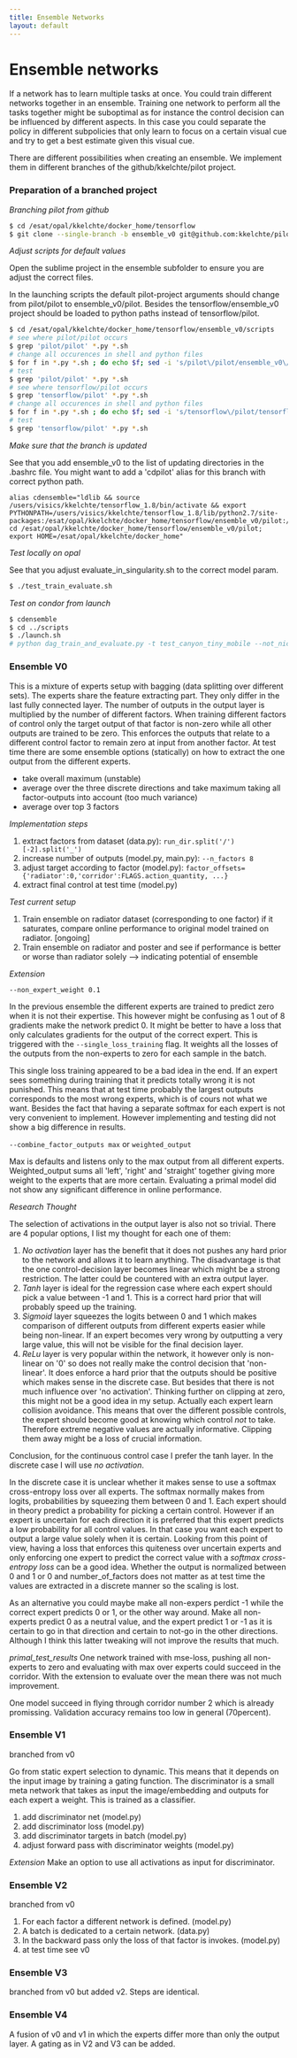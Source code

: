 ```yaml
---
title: Ensemble Networks
layout: default
---
```


# Ensemble networks

If a network has to learn multiple tasks at once. You could train different networks together in an ensemble.
Training one network to perform all the tasks together might be suboptimal as for instance the control decision can be influenced by different aspects.
In this case you could separate the policy in different subpolicies that only learn to focus on a certain visual cue and try to get a best estimate given this visual cue.

There are different possibilities when creating an ensemble. 
We implement them in different branches of the github/kkelchte/pilot project.

### Preparation of a branched project

_Branching pilot from github_

```bash
$ cd /esat/opal/kkelchte/docker_home/tensorflow
$ git clone --single-branch -b ensemble_v0 git@github.com:kkelchte/pilot.git ensemble_v0
```

_Adjust scripts for default values_

Open the sublime project in the ensemble subfolder to ensure you are adjust the correct files.

In the launching scripts the default pilot-project arguments should change from pilot/pilot to ensemble_v0/pilot.
Besides the tensorflow/ensemble_v0 project should be loaded to python paths instead of tensorflow/pilot.

```bash
$ cd /esat/opal/kkelchte/docker_home/tensorflow/ensemble_v0/scripts
# see where pilot/pilot occurs
$ grep 'pilot/pilot' *.py *.sh
# change all occurences in shell and python files
$ for f in *.py *.sh ; do echo $f; sed -i 's/pilot\/pilot/ensemble_v0\/pilot/' $f; done
# test
$ grep 'pilot/pilot' *.py *.sh
# see where tensorflow/pilot occurs
$ grep 'tensorflow/pilot' *.py *.sh
# change all occurences in shell and python files
$ for f in *.py *.sh ; do echo $f; sed -i 's/tensorflow\/pilot/tensorflow\/ensemble_v0/' $f; done
# test
$ grep 'tensorflow/pilot' *.py *.sh

```

_Make sure that the branch is updated_

See that you add ensemble_v0 to the list of updating directories in the .bashrc file.
You might want to add a 'cdpilot' alias for this branch with correct python path.

```
alias cdensemble="ldlib && source /users/visics/kkelchte/tensorflow_1.8/bin/activate && export PYTHONPATH=/users/visics/kkelchte/tensorflow_1.8/lib/python2.7/site-packages:/esat/opal/kkelchte/docker_home/tensorflow/ensemble_v0/pilot:/esat/opal/kkelchte/docker_home/tensorflow/tf_cnnvis; cd /esat/opal/kkelchte/docker_home/tensorflow/ensemble_v0/pilot; export HOME=/esat/opal/kkelchte/docker_home"
```

_Test locally on opal_

See that you adjust evaluate_in_singularity.sh to the correct model param.

```bash
$ ./test_train_evaluate.sh
```

_Test on condor from launch_

```bash
$ cdensemble
$ cd ../scripts
$ ./launch.sh
# python dag_train_and_evaluate.py -t test_canyon_tiny_mobile --not_nice --wall_time_train $((30*60)) --wall_time_eva $((60*60)) --number_of_models 1 --network mobile --normalize_over_actions --learning_rate 0.1 --dataset canyon_drone_tiny --max_episodes 30 --discrete --scratch --visualize_deep_dream_of_output --visualize_saliency_of_output --histogram_of_weights --histogram_of_activations --paramfile eva_params.yaml --number_of_runs 1 -w canyon --robot drone_sim --fsm oracle_nn_drone_fsm --evaluation --speed 1.3
```

### Ensemble V0

This is a mixture of experts setup with bagging (data splitting over different sets). 
The experts share the feature extracting part. They only differ in the last fully connected layer.
The number of outputs in the output layer is multiplied by the number of different factors.
When training different factors of control only the target output of that factor is non-zero while all other outputs are trained to be zero. 
This enforces the outputs that relate to a different control factor to remain zero at input from another factor.
At test time there are some ensemble options (statically) on how to extract the one output from the different experts.

- take overall maximum (unstable)
- average over the three discrete directions and take maximum taking all factor-outputs into account (too much variance)
- average over top 3 factors

_Implementation steps_

1. extract factors from dataset (data.py): `run_dir.split('/')[-2].split('_')`
2. increase number of outputs (model.py, main.py): `--n_factors 8`
3. adjust target according to factor (model.py): `factor_offsets={'radiator':0,'corridor':FLAGS.action_quantity, ...}`
4. extract final control at test time (model.py)

_Test current setup_

1. Train ensemble on radiator dataset (corresponding to one factor) if it saturates, compare online performance to original model trained on radiator. [ongoing]
2. Train ensemble on radiator and poster and see if performance is better or worse than radiator solely --> indicating potential of ensemble

_Extension_

`--non_expert_weight 0.1`

In the previous ensemble the different experts are trained to predict zero when it is not their expertise. 
This however might be confusing as 1 out of 8 gradients make the network predict 0. 
It might be better to have a loss that only calculates gradients for the output of the correct expert.
This is triggered with the `--single_loss_training` flag.
It weights all the losses of the outputs from the non-experts to zero for each sample in the batch.

This single loss training appeared to be a bad idea in the end. 
If an expert sees something during training that it predicts totally wrong it is not punished.
This means that at test time probably the largest outputs corresponds to the most wrong experts, which is of cours not what we want.
Besides the fact that having a separate softmax for each expert is not very convenient to implement. However implementing and testing did not show a big difference in results.

`--combine_factor_outputs max` or `weighted_output`

Max is defaults and listens only to the max output from all different experts. Weighted_output sums all 'left', 'right' and 'straight' together giving more weight to the experts that are more certain. Evaluating a primal model did not show any significant difference in online performance.


_Research Thought_

The selection of activations in the output layer is also not so trivial. There are 4 popular options, I list my thought for each one of them:

1. _No activation_ layer has the benefit that it does not pushes any hard prior to the network and allows it to learn anything. The disadvantage is that the one control-decision layer becomes linear which might be a strong restriction. The latter could be countered with an extra output layer.
2. _Tanh_ layer is ideal for the regression case where each expert should pick a value between -1 and 1. This is a correct hard prior that will probably speed up the training.
3. _Sigmoid_ layer squeezes the logits between 0 and 1 which makes comparison of different outputs from different experts easier while being non-linear. If an expert becomes very wrong by outputting a very large value, this will not be visible for the final decision layer.
4. _ReLu_ layer is very popular within the network, it however only is non-linear on '0' so does not really make the control decision that 'non-linear'. It does enforce a hard prior that the outputs should be positive which makes sense in the discrete case. But besides that there is not much influence over 'no activation'. Thinking further on clipping at zero, this might not be a good idea in my setup. Actually each expert learn collision avoidance. This means that over the different possible controls, the expert should become good at knowing which control _not_ to take. Therefore extreme negative values are actually informative. Clipping them away might be a loss of crucial information.

Conclusion, for the continuous control case I prefer the tanh layer. 
In the discrete case I will use _no activation_.

In the discrete case it is unclear whether it makes sense to use a softmax cross-entropy loss over all experts. 
The softmax normally makes from logits, probabilities by squeezing them between 0 and 1. 
Each expert should in theory predict a probability for picking a certain control. 
However if an expert is uncertain for each direction it is preferred that this expert predicts a low probability for all control values. 
In that case you want each expert to output a large value solely when it is certain. 
Looking from this point of view, having a loss that enforces this quiteness over uncertain experts and only enforcing one expert to predict the correct value with a _softmax cross-entropy loss_ can be a good idea.
Whether the output is normalized between 0 and 1 or 0 and number_of_factors does not matter as at test time the values are extracted in a discrete manner so the scaling is lost.

As an alternative you could maybe make all non-expers perdict -1 while the correct expert predicts 0 or 1, or the other way around.
Make all non-experts predict 0 as a neutral value, and the expert predict 1 or -1 as it is certain to go in that direction and certain to not-go in the other directions.
Although I think this latter tweaking will not improve the results that much.

_primal_test_results_
One network trained with mse-loss, pushing all non-experts to zero and evaluating with max over experts could succeed in the corridor.
With the extension to evaluate over the mean there was not much improvement.

One model succeed in flying through corridor number 2 which is  already promissing. Validation accuracy remains too low in general (70percent). 


### Ensemble V1

branched from v0

Go from static expert selection to dynamic. 
This means that it depends on the input image by training a gating function.
The discriminator is a small meta network that takes as input the image/embedding and outputs for each expert a weight.
This is trained as a classifier.

1. add discriminator net (model.py)
2. add discriminator loss (model.py)
3. add discriminator targets in batch (model.py)
4. adjust forward pass with discriminator weights (model.py)

_Extension_
Make an option to use all activations as input for discriminator.

### Ensemble V2

branched from v0

1. For each factor a different network is defined. (model.py)
2. A batch is dedicated to a certain network. (data.py)
3. In the backward pass only the loss of that factor is invokes. (model.py)
4. at test time see v0



### Ensemble V3

branched from v0 but added v2.
Steps are identical.

### Ensemble V4

A fusion of v0 and v1 in which the experts differ more than only the output layer.
A gating as in V2 and V3 can be added.